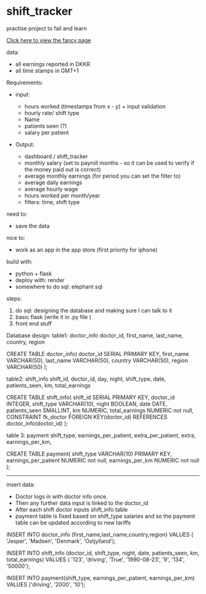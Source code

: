 # shift_tracker
practise project to fail and learn

[Click here to view the fancy page]([https://github.io/DagmarEllefsen/shift_tracker/folder](https://rawgit.com/DagmarEllefsen/shift_tracker/blob/main/index.html))

data: 
- all earnings reported in DKKR
- all time stamps in GMT+1

Requirements: 
- input: 
    - hours worked (timestamps from x - y) + input validation
    - hourly rate/ shift type
    - Name
    - patients seen (?)
    - salary per patient


- Output:
    - dashboard / shift_tracker
    - monthly salary (set to payroll months - so it can be used to verify if the money paid out is correct)
    - average monthly earnings (for period you can set the filter to)
    - average daily earnings
    - average hourly wage
    - hours worked per month/year
    - filters: time, shift type

need to:
- save the data

nice to:
- work as an app in the app store (first priority for iphone)

build with:
- python + flask
- deploy with: render 
- somewhere to do sql: elephant sql 

steps:
1. do sql: designing the database and making sure I can talk to it
2. basic flask (write it in .py file )
3. front end stuff


Database design:
table1: doctor_info
doctor_id, first_name, last_name, country, region

CREATE TABLE doctor_info(
doctor_id SERIAL PRIMARY KEY,
first_name VARCHAR(50),
last_name VARCHAR(50),
country VARCHAR(50),
region VARCHAR(50)
);

table2: shift_info
shift_id, doctor_id, day, night, shift_type, date, patients_seen, km, total_earnings

CREATE TABLE shift_info(
shift_id SERIAL PRIMARY KEY,
doctor_id INTEGER,
shift_type VARCHAR(10),
night BOOLEAN,
date DATE,
patients_seen SMALLINT,
km NUMERIC, 
total_earnings NUMERIC not null,
CONSTRAINT fk_doctor FOREIGN KEY(doctor_id) REFERENCES doctor_info(doctor_id)
);

table 3: payment
shift_type, earnings_per_patient, extra_per_patient, extra, earnings_per_km,

CREATE TABLE payment(
shift_type VARCHAR(10) PRIMARY KEY,
earnings_per_patient NUMERIC not null, 
earnings_per_km NUMERIC not null
);

----------------

insert data:
- Doctor logs in with doctor info once. 
- Then any further data input is linked to the doctor_id
- After each shift doctor inputs shift_info table
- payment table is fixed based on shift_type salaries and so the payment table can be updated according to new tariffs


INSERT INTO doctor_info (first_name,last_name,country,region)
VALUES ( 'Jesper', 'Madsen', 'Denmark', 'Ostjylland');

INSERT INTO shift_info (doctor_id, shift_type, night, date, patients_seen, km, total_earnings)
VALUES ( '123', 'driving', 'True', '1990-08-23', '9', '134', '50000');

INSERT INTO payment(shift_type, earnings_per_patient, earnings_per_km)
VALUES ('driving', '2000', '10');